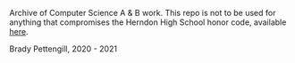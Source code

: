 Archive of Computer Science A & B work. This repo is not to be used for anything that compromises the Herndon High School honor code, available [here](https://herndonhs.fcps.edu/node/2131).

Brady Pettengill, 2020 - 2021